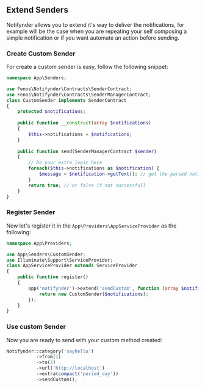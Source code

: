 ## Extend Senders

Notifynder allows you to extend it's way to deliver the notifications, for example will be the case when you are repeating your self composing a simple notification or if you want automate an action before sending.

### Create Custom Sender

For create a custom sender is easy, follow the following snippet:

```php
namespace App\Senders;

use Fenos\Notifynder\Contracts\SenderContract;
use Fenos\Notifynder\Contracts\SenderManagerContract;
class CustomSender implements SenderContract
{
    protected $notifications;
    
    public function __construct(array $notifications)
    {
        $this->notifications = $notifications;
    }
    
    public function send(SenderManagerContract $sender)
    {
        // Do your extra logic here
        foreach($this->notifications as $notification) {
            $message = $notification->getText(); // get the parsed notification text
        }
        return true; // or false if not successfull
    }
}
```

### Register Sender

Now let's register it in the `App\Providers\AppServiceProvider` as the following:

```php
namespace App\Providers;

use App\Senders\CustomSender;
use Illuminate\Support\ServiceProvider;
class AppServiceProvider extends ServiceProvider
{
    public function register()
    {
        app('notifynder')->extend('sendCustom', function (array $notifications) {
            return new CustomSender($notifications);
        });
    }
}
```

### Use custom Sender

Now you are ready to send with your custom method created:

```php
Notifynder::category('sayhello')
           ->from(1)
           ->to(2)
           ->url('http://localhost')
           ->extra(compact('period_day'))
           ->sendCustom();
```